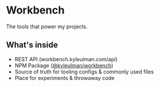# Workbench

The tools that power my projects.

## What's inside

- REST API (workbench.kyleulman.com/api)
- NPM Package ([@kyleulman/workbench](https://www.npmjs.com/package/@kyleulman/workbench))
- Source of truth for tooling configs & commonly used files
- Place for experiments & throwaway code
